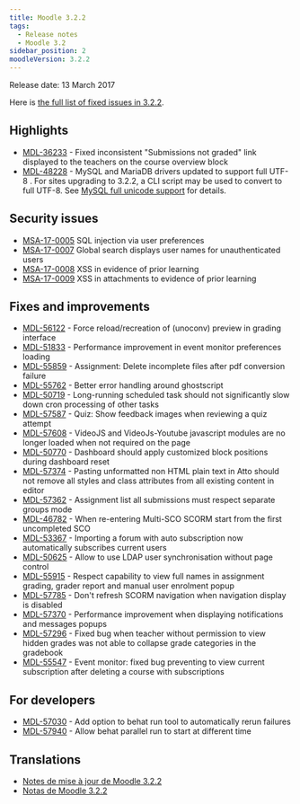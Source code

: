 ```yaml
---
title: Moodle 3.2.2
tags:
  - Release notes
  - Moodle 3.2
sidebar_position: 2
moodleVersion: 3.2.2
---
```

Release date: 13 March 2017

Here is [the full list of fixed issues in 3.2.2](https://tracker.moodle.org/secure/IssueNavigator!executeAdvanced.jspa?jqlQuery=project+%3D+mdl+AND+resolution+%3D+fixed+AND+fixVersion+in+%28%223.2.2%22%29+ORDER+BY+priority+DESC&runQuery=true&clear=true).

## Highlights

- [MDL-36233](https://tracker.moodle.org/browse/MDL-36233) - Fixed inconsistent "Submissions not graded" link displayed to the teachers on the course overview block
- [MDL-48228](https://tracker.moodle.org/browse/MDL-48228) - MySQL and MariaDB drivers updated to support full UTF-8 . For sites upgrading to 3.2.2, a CLI script may be used to convert to full UTF-8. See [MySQL full unicode support](https://docs.moodle.org/en/MySQL_full_unicode_support) for details.

## Security issues

- [MSA-17-0005](https://moodle.org/mod/forum/discuss.php?d=349419#p1409805) SQL injection via user preferences
- [MSA-17-0007](https://moodle.org/mod/forum/discuss.php?d=349420#p1409806) Global search displays user names for unauthenticated users
- [MSA-17-0008](https://moodle.org/mod/forum/discuss.php?d=349421#p1409807) XSS in evidence of prior learning
- [MSA-17-0009](https://moodle.org/mod/forum/discuss.php?d=349422#p1409808) XSS in attachments to evidence of prior learning

## Fixes and improvements

- [MDL-56122](https://tracker.moodle.org/browse/MDL-56122) - Force reload/recreation of (unoconv) preview in grading interface
- [MDL-51833](https://tracker.moodle.org/browse/MDL-51833) - Performance improvement in event monitor preferences loading
- [MDL-55859](https://tracker.moodle.org/browse/MDL-55859) - Assignment: Delete incomplete files after pdf conversion failure
- [MDL-55762](https://tracker.moodle.org/browse/MDL-55762) - Better error handling around ghostscript
- [MDL-50719](https://tracker.moodle.org/browse/MDL-50719) - Long-running scheduled task should not significantly slow down cron processing of other tasks
- [MDL-57587](https://tracker.moodle.org/browse/MDL-57587) - Quiz: Show feedback images when reviewing a quiz attempt
- [MDL-57608](https://tracker.moodle.org/browse/MDL-57608) - VideoJS and VideoJs-Youtube javascript modules are no longer loaded when not required on the page
- [MDL-50770](https://tracker.moodle.org/browse/MDL-50770) - Dashboard should apply customized block positions during dashboard reset
- [MDL-57374](https://tracker.moodle.org/browse/MDL-57374) - Pasting unformatted non HTML plain text in Atto should not remove all styles and class attributes from all existing content in editor
- [MDL-57362](https://tracker.moodle.org/browse/MDL-57362) - Assignment list all submissions must respect separate groups mode
- [MDL-46782](https://tracker.moodle.org/browse/MDL-46782) - When re-entering Multi-SCO SCORM start from the first uncompleted SCO
- [MDL-53367](https://tracker.moodle.org/browse/MDL-53367) - Importing a forum with auto subscription now automatically subscribes current users
- [MDL-50625](https://tracker.moodle.org/browse/MDL-50625) - Allow to use LDAP user synchronisation without page control
- [MDL-55915](https://tracker.moodle.org/browse/MDL-55915) - Respect capability to view full names in assignment grading, grader report and manual user enrolment popup
- [MDL-57785](https://tracker.moodle.org/browse/MDL-57785) - Don't refresh SCORM navigation when navigation display is disabled
- [MDL-57370](https://tracker.moodle.org/browse/MDL-57370) - Performance improvement when displaying notifications and messages popups
- [MDL-57296](https://tracker.moodle.org/browse/MDL-57296) - Fixed bug when teacher without permission to view hidden grades was not able to collapse grade categories in the gradebook
- [MDL-55547](https://tracker.moodle.org/browse/MDL-55547) - Event monitor: fixed bug preventing to view current subscription after deleting a course with subscriptions

## For developers

- [MDL-57030](https://tracker.moodle.org/browse/MDL-57030) - Add option to behat run tool to automatically rerun failures
- [MDL-57940](https://tracker.moodle.org/browse/MDL-57940) - Allow behat parallel run to start at different time

## Translations

- [Notes de mise à jour de Moodle 3.2.2](https://docs.moodle.org/fr/Notes_de_mise_à_jour_de_Moodle_3.2.2)
- [Notas de Moodle 3.2.2](https://docs.moodle.org/es/Notas_de_Moodle_3.2.2)

